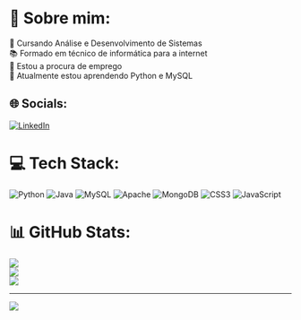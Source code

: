 # 💫 Sobre mim:
🔭 Cursando Análise e Desenvolvimento de Sistemas<br>📚 Formado em técnico de informática para a internet<br>👯 Estou a procura de emprego<br>🌱 Atualmente estou aprendendo Python e MySQL


## 🌐 Socials:
[![LinkedIn](https://img.shields.io/badge/LinkedIn-%230077B5.svg?logo=linkedin&logoColor=white)](https://www.linkedin.com/in/arthur-dos-santos-823b681ab/) 

# 💻 Tech Stack:
![Python](https://img.shields.io/badge/python-%F7F7F7.svg?style=for-the-badge&logo=python&logoColor=white) ![Java](https://img.shields.io/badge/java-%23ED8B00.svg?style=for-the-badge&logo=java&logoColor=white) ![MySQL](https://img.shields.io/badge/mysql-%2300f.svg?style=for-the-badge&logo=mysql&logoColor=white) ![Apache](https://img.shields.io/badge/apache-%23D42029.svg?style=for-the-badge&logo=apache&logoColor=white) ![MongoDB](https://img.shields.io/badge/MongoDB-%234ea94b.svg?style=for-the-badge&logo=mongodb&logoColor=white) ![CSS3](https://img.shields.io/badge/css3-%231572B6.svg?style=for-the-badge&logo=css3&logoColor=white) ![JavaScript](https://img.shields.io/badge/javascript-%23323330.svg?style=for-the-badge&logo=javascript&logoColor=%23F7DF1E)  	
# 📊 GitHub Stats:
![](https://github-readme-stats.vercel.app/api?username=Arthur-San&theme=highcontrast&hide_border=false&include_all_commits=false&count_private=false)<br/>
![](https://github-readme-streak-stats.herokuapp.com/?user=Arthur-San&theme=highcontrast&hide_border=false)<br/>
![](https://github-readme-stats.vercel.app/api/top-langs/?username=Arthur-San&theme=highcontrast&hide_border=false&include_all_commits=false&count_private=false&layout=compact)

---
[![](https://visitcount.itsvg.in/api?id=Arthur-San&label=Profile%20Views&color=2&icon=0&pretty=false)](https://visitcount.itsvg.in)

<!-- Proudly created with GPRM ( https://gprm.itsvg.in ) -->
